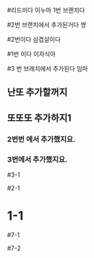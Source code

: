 #리드미다 이누마 1번 브랜치다

#2번 브랜치에서 추가된거다 썅

#2번이다 삼겹살이다

#1번 이다 이자식아

#3 번 브래치에서 추가된다 임마

## 난또 추가할꺼지

## 또또또 추가하지1

### 2번번 에서 추가했지요.

### 3번에서 추가했지요.

#3-1

#2-1

# 1-1

#7-1

#7-2